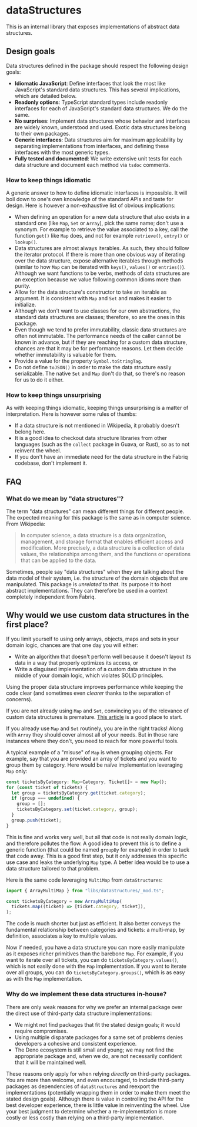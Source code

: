 # dataStructures

This is an internal library that exposes implementations of abstract data structures.

## Design goals

Data structures defined in the package should respect the following design goals:

- **Idiomatic JavaScript**: Define interfaces that look the most like JavaScript's standard data structures. This has several implications, which are detailed below.
- **Readonly options**: TypeScript standard types include readonly interfaces for each of JavaScript's standard data structures. We do the same.
- **No surprises**: Implement data structures whose behavior and interfaces are widely known, understood and used. Exotic data structures belong to their own packages.
- **Generic interfaces**: Data structures aim for maximum applicability by separating implementations from interfaces, and defining these interfaces with the most generic types.
- **Fully tested and documented**: We write extensive unit tests for each data structure and document each method via `tsdoc` comments.

### How to keep things idiomatic

A generic answer to how to define idiomatic interfaces is impossible. It will boil down to one's own knowledge of the standard APIs and taste for design.
Here is however a non-exhaustive list of obvious implications:

- When defining an operation for a new data structure that also exists in a standard one (like `Map`, `Set` or `Array`), pick the same name; don't use a synonym. For example to retrieve the value associated to a key, call the function `get()` like `Map` does, and not for example `retrieve()`, `entry()` or `lookup()`.
- Data structures are almost always iterables. As such, they should follow the iterator protocol. If there is more than one obvious way of iterating over the data structure, expose alternative iterables through methods (similar to how `Map` can be iterated with `keys()`, `values()` or `entries()`). Although we want functions to be verbs, methods of data structures are an exception because we value following common idioms more than purity.
- Allow for the data structure's constructor to take an iterable as argument. It is consistent with `Map` and `Set` and makes it easier to initialize.
- Although we don't want to use classes for our own abstractions, the standard data structures are classes; therefore, so are the ones in this package.
- Even though we tend to prefer immutability, classic data structures are often not immutable. The performance needs of the caller cannot be known in advance, but if they are reaching for a custom data structure, chances are that it may be for performance reasons. Let them decide whether immutability is valuable for them.
- Provide a value for the property `Symbol.toStringTag`.
- Do not define `toJSON()` in order to make the data structure easily serializable. The native `Set` and `Map` don't do that, so there's no reason for us to do it either.

### How to keep things unsurprising

As with keeping things idiomatic, keeping things unsurprising is a matter of interpretation. Here is however some rules of thumbs:

- If a data structure is not mentioned in Wikipedia, it probably doesn't belong here.
- It is a good idea to checkout data structure libraries from other languages (such as the `collect` package in Guava, or Rust), so as to not reinvent the wheel.
- If you don't have an immediate need for the data structure in the Fabriq codebase, don't implement it.

## FAQ

### What do we mean by "data structures"?

The term "data structures" can mean different things for different people. The expected meaning for this package is the same as in computer science. From Wikipedia:

> In computer science, a data structure is a data organization, management, and storage format that enables efficient access and modification. More precisely, a data structure is a collection of data values, the relationships among them, and the functions or operations that can be applied to the data.

Sometimes, people say "data structures" when they are talking about the data model of their system, i.e. the structure of the domain objects that are manipulated. This package is _unrelated_ to that.
Its purpose it to host abstract implementations. They can therefore be used in a context completely independent from Fabriq.

## Why would we use custom data structures in the first place?

If you limit yourself to using only arrays, objects, maps and sets in your domain logic, chances are that one day you will either:

- Write an algorithm that doesn't perform well because it doesn't layout its data in a way that properly optimizes its access, or
- Write a disguised implementation of a custom data structure in the middle of your domain logic, which violates SOLID principles.

Using the proper data structure improves performance while keeping the code clear (and sometimes even _clearer_ thanks to the separation of concerns).

If you are not already using `Map` and `Set`, convincing you of the relevance of custom data structures is premature. [This article](https://blog.logrocket.com/es6-keyed-collections-maps-and-sets/) is a good place to start.

If you already use `Map` and `Set` routinely, you are in the right tracks! Along with `Array` they should cover almost all of your needs. But in those rare instances where they don't, you need to reach for more powerful tools.

A typical example of a "misuse" of `Map` is when grouping objects. For example, say that you are provided an array of tickets and you want to group them by category. Here would be naïve implementation leveraging `Map` only:

```ts
const ticketsByCategory: Map<Category, Ticket[]> = new Map();
for (const ticket of tickets) {
  let group = ticketsByCategory.get(ticket.category);
  if (group === undefined) {
    group = [];
    ticketsByCategory.set(ticket.category, group);
  }
  group.push(ticket);
}
```

This is fine and works very well, but all that code is not really domain logic, and therefore pollutes the flow.
A good idea to prevent this is to define a generic function (that could be named `groupBy` for example) in order to tuck that code away. This is a good first step, but it only addresses this specific use case and leaks the underlying `Map` type.
A better idea would be to use a data structure tailored to that problem.

Here is the same code leveraging `MultiMap` from `dataStructures`:

```ts
import { ArrayMultiMap } from "libs/dataStructures/_mod.ts";

const ticketsByCategory = new ArrayMultiMap(
  tickets.map((ticket) => [ticket.category, ticket]),
);
```

The code is much shorter but just as efficient. It also better conveys the fundamental relationship between categories and tickets: a multi-map, by definition, associates a key to multiple values.

Now if needed, you have a data structure you can more easily manipulate as it exposes richer primitives than the barebone `Map`.
For example, if you want to iterate over all tickets, you can do `ticketsByCategory.values()`, which is not easily done with the `Map` implementation.
If you want to iterate over all groups, you can do `ticketsByCategory.groups()`, which is as easy as with the `Map` implementation.

### Why do we implement these data structures in-house?

There are only weak reasons for why we prefer an internal package over the direct use of third-party data structure implementations:

- We might not find packages that fit the stated design goals; it would require compromises.
- Using multiple disparate packages for a same set of problems denies developers a cohesive and consistent experience.
- The Deno ecosystem is still small and young; we may not find the appropriate package and, when we do, are not necessarily confident that it will be maintained well.

These reasons only apply for when relying _directly_ on third-party packages.
You are more than welcome, and even encouraged, to include third-party packages as dependencies of `dataStructures` and reexport the implementations (potentially wrapping them in order to make them meet the stated design goals).
Although there is value in controlling the API for the best developer experience, there is little value in reinventing the wheel. Use your best judgment to determine whether a re-implementation is more costly or less costly than relying on a third-party implementation.
